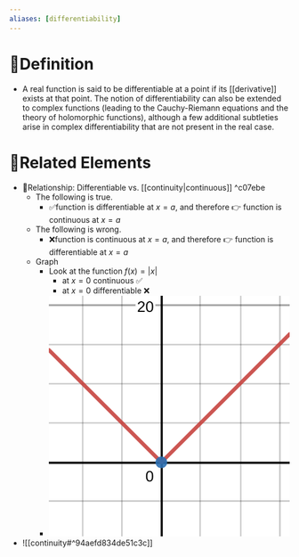 ```yaml
---
aliases: [differentiability]
---
```


# 📝Definition
- A real function is said to be differentiable at a point if its [[derivative]] exists at that point. The notion of differentiability can also be extended to complex functions (leading to the Cauchy-Riemann equations and the theory of holomorphic functions), although a few additional subtleties arise in complex differentiability that are not present in the real case.

# 🌱Related Elements
- 📌Relationship: Differentiable vs. [[continuity|continuous]] ^c07ebe
    - The following is true.
        - ✅function is differentiable at $x=a$, and therefore 👉 function is continuous at $x=a$
    - The following is wrong.
        - ❌function is continuous at $x=a$, and therefore 👉 function is differentiable at $x=a$
    - Graph
        - Look at the function $f(x)=|x|$
            - at $x=0$ continuous ✅
            - at $x=0$ differentiable ❌
        - ![|200](../assets/abs_x.svg)
- ![[continuity#^94aefd834de51c3c]]

